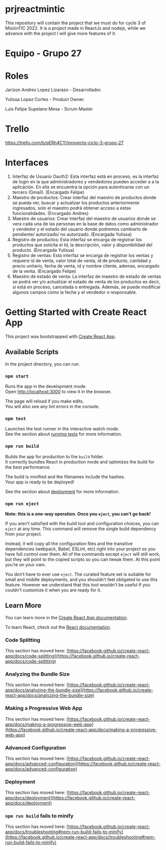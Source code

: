 # prjreactmintic
This repository will contain the project that we must do for cycle 3 of MisiónTIC 2022. It is a project made in ReactJs and nodejs, while we advance with the project I will give more features of it.

# Equipo - Grupo 27

# Roles
Jarizon Andres Lopez Lizarazo - Desarrollador.

Yulissa Lopez Cortes - Product Owner.

Luis Felipe Supelano Mesa - Scrum Master

# Trello
https://trello.com/b/qERh4CYl/proyecto-ciclo-3-grupo-27

# Interfaces
1. Interfaz de Usuario Oauth2: Esta interfaz está en proceso, es la interfaz de login en la que administradores y vendedores pueden acceder a a la aplicación. En ella se encuentra la opción para autenticarse con un tercero (Gmail). (Encargado Felipe)
2. Maestro de productos: Crear interfaz del maestro de productos donde se pueda ver, buscar y actualizar los productos anteriormente ingresados, solo el maestro podrá obtener acceso a estas funcionalidades. (Encargado Andres)
3. Maestro de usuarios: Crear interfaz del maestro de usuarios donde se vera cada una de las personas en la base de datos como administrador y vendedor y el estado del usuario donde podremos cambiarlo de pendiente/ autorizado/ no autorizado. (Encargada Yulissa)
4. Registro de productos: Esta interfaz se encarga de registrar los productos que solicita el Id, la descripción, valor y disponibilidad del producto. (Encargada Yulissa)
5. Registro de ventas: Esta interfaz se encarga de registrar los ventas y requiere id de venta, valor total de venta, id de producto, cantidad y precio unitario, fecha de venta, id y nombre cliente, ademas, encargado de la venta. (Encargado Felipe)
6. Maestro de estado de venta: La interfaz de maestro de estado de ventas se podrá ver y/o actualizar el estado de venta de los productos es decir, si está en proceso, cancelada o entregada. Además, se puede modificar algunos campos como la fecha y el vendedor o responsable.

# Getting Started with Create React App

This project was bootstrapped with [Create React App](https://github.com/facebook/create-react-app).

## Available Scripts

In the project directory, you can run:

### `npm start`

Runs the app in the development mode.\
Open [http://localhost:3000](http://localhost:3000) to view it in the browser.

The page will reload if you make edits.\
You will also see any lint errors in the console.

### `npm test`

Launches the test runner in the interactive watch mode.\
See the section about [running tests](https://facebook.github.io/create-react-app/docs/running-tests) for more information.

### `npm run build`

Builds the app for production to the `build` folder.\
It correctly bundles React in production mode and optimizes the build for the best performance.

The build is minified and the filenames include the hashes.\
Your app is ready to be deployed!

See the section about [deployment](https://facebook.github.io/create-react-app/docs/deployment) for more information.

### `npm run eject`

**Note: this is a one-way operation. Once you `eject`, you can’t go back!**

If you aren’t satisfied with the build tool and configuration choices, you can `eject` at any time. This command will remove the single build dependency from your project.

Instead, it will copy all the configuration files and the transitive dependencies (webpack, Babel, ESLint, etc) right into your project so you have full control over them. All of the commands except `eject` will still work, but they will point to the copied scripts so you can tweak them. At this point you’re on your own.

You don’t have to ever use `eject`. The curated feature set is suitable for small and middle deployments, and you shouldn’t feel obligated to use this feature. However we understand that this tool wouldn’t be useful if you couldn’t customize it when you are ready for it.

## Learn More

You can learn more in the [Create React App documentation](https://facebook.github.io/create-react-app/docs/getting-started).

To learn React, check out the [React documentation](https://reactjs.org/).

### Code Splitting

This section has moved here: [https://facebook.github.io/create-react-app/docs/code-splitting](https://facebook.github.io/create-react-app/docs/code-splitting)

### Analyzing the Bundle Size

This section has moved here: [https://facebook.github.io/create-react-app/docs/analyzing-the-bundle-size](https://facebook.github.io/create-react-app/docs/analyzing-the-bundle-size)

### Making a Progressive Web App

This section has moved here: [https://facebook.github.io/create-react-app/docs/making-a-progressive-web-app](https://facebook.github.io/create-react-app/docs/making-a-progressive-web-app)

### Advanced Configuration

This section has moved here: [https://facebook.github.io/create-react-app/docs/advanced-configuration](https://facebook.github.io/create-react-app/docs/advanced-configuration)

### Deployment

This section has moved here: [https://facebook.github.io/create-react-app/docs/deployment](https://facebook.github.io/create-react-app/docs/deployment)

### `npm run build` fails to minify

This section has moved here: [https://facebook.github.io/create-react-app/docs/troubleshooting#npm-run-build-fails-to-minify](https://facebook.github.io/create-react-app/docs/troubleshooting#npm-run-build-fails-to-minify)

